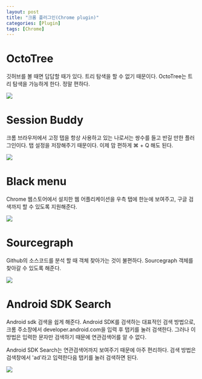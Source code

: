 ```yaml
---
layout: post
title: "크롬 플러그인(Chrome plugin)"
categories: [Plugin]
tags: [Chrome]
---
```


# OctoTree

깃허브를 볼 때면 답답할 때가 있다. 트리 탐색을 할 수 없기 때문이다. OctoTree는 트리 탐색을 가능하게 한다. 정말 편하다.

![](https://lh3.googleusercontent.com/SfJ7lk2uAy5gex-4hMEJO77VS3sbMINMMMbxUHneojhXS1YiAj1v6x-Po7xOgKfxQGwmzsYjbQ=w640-h400-e365)

# Session Buddy

크롬 브라우저에서 고정 탭을 항상 사용하고 있는 나로서는 쌍수를 들고 반길 만한 플러그인이다. 탭 설정을 저장해주기 때문이다. 이제 맘 편하게  ⌘ + Q 해도 된다. 

![](https://lh3.googleusercontent.com/Ty9-20agsVTgtJPT-XO2HuKXy9-JhYD4SDyTr7gugxNPRAOSv93YzA_mu75t7MAiEJzYieEWIKI=w640-h400-e365)

# Black menu

Chrome 웹스토어에서 설치한 웹 어플리케이션을 우측 탭에 한눈에 보여주고, 구글 검색까지 할 수 있도록 지원해준다.

![](https://lh3.googleusercontent.com/jt5DGJE3MKmzo_Ihw1seKzzK9ziLtoCGRUi6LQD36bXkRdmzkENIB_oP8avPw1q-r8ZdoXi1=w640-h400-e365)

# Sourcegraph

Github의 소스코드를 분석 할 때 객체 찾아가는 것이 불편하다. Sourcegraph 객체를 찾아갈 수 있도록 해준다.

![](https://lh3.googleusercontent.com/NyNJtkYcaau4Kq6o1SALtvg76oVA4cJaH1_qjDRoNDDjibKG43Xd1SOHQeA8RMesD_yq3G_ASMI=w640-h400-e365)

# Android SDK Search

Android sdk 검색을 쉽게 해준다. Android SDK를 검색하는 대표적인 검색 방법으로, 크롬 주소창에서 developer.android.com을 입력 후 탭키를 눌러 검색한다. 그러나 이 방법은 입력한 문자만 검색하기 때문에 연관검색어를 알 수 없다.

Android SDK Search는 연관검색어까지 보여주기 때문에 아주 편리하다. 검색 방법은 검색창에서 'ad'라고 입력한다음 탭키를 눌러 검색하면 된다.

![](https://lh3.googleusercontent.com/pUhpXhhz7bisytZqlY88scH3ZlHSuiLFCOvTS5SP9fqQIZjwWzLz6uVaoDpRX9DnrGLzWm7h3w=w640-h400-e365)

